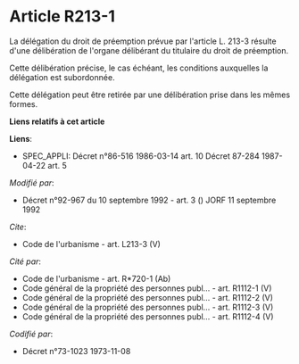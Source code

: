 # Article R213-1

La délégation du droit de préemption prévue par l'article L. 213-3 résulte d'une délibération de l'organe délibérant du
titulaire du droit de préemption. 

Cette délibération précise, le cas échéant, les conditions auxquelles la délégation est subordonnée. 

Cette délégation peut être retirée par une délibération prise dans les mêmes formes.

**Liens relatifs à cet article**

**Liens**:

  - SPEC_APPLI: Décret n°86-516 1986-03-14 art. 10 Décret 87-284 1987-04-22 art. 5

_Modifié par_:

  - Décret n°92-967 du 10 septembre 1992 - art. 3 () JORF 11 septembre 1992

_Cite_:

  - Code de l'urbanisme - art. L213-3 (V)

_Cité par_:

  - Code de l'urbanisme - art. R*720-1 (Ab)
  - Code général de la propriété des personnes publ... - art. R1112-1 (V)
  - Code général de la propriété des personnes publ... - art. R1112-2 (V)
  - Code général de la propriété des personnes publ... - art. R1112-3 (V)
  - Code général de la propriété des personnes publ... - art. R1112-4 (V)

_Codifié par_:

  - Décret n°73-1023 1973-11-08
